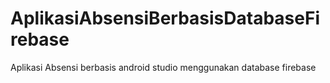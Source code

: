 # AplikasiAbsensiBerbasisDatabaseFirebase
Aplikasi Absensi berbasis android studio menggunakan database firebase
